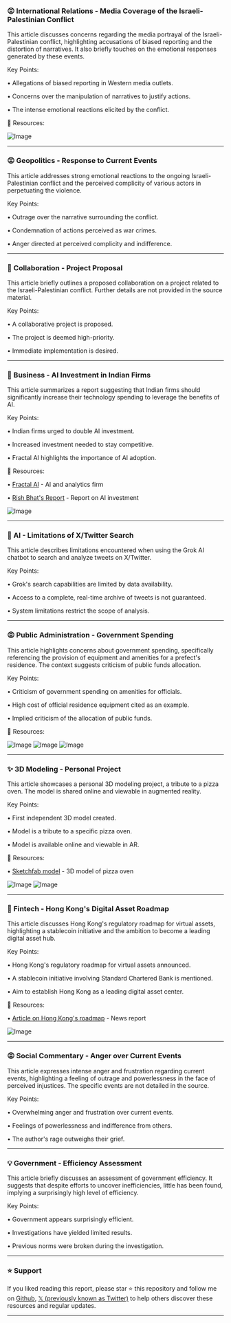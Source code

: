 ### 😡 International Relations - Media Coverage of the Israeli-Palestinian Conflict

This article discusses concerns regarding the media portrayal of the Israeli-Palestinian conflict, highlighting accusations of biased reporting and the distortion of narratives.  It also briefly touches on the emotional responses generated by these events.

Key Points:

• Allegations of biased reporting in Western media outlets.


• Concerns over the manipulation of narratives to justify actions.


• The intense emotional reactions elicited by the conflict.



🔗 Resources:

![Image](https://pbs.twimg.com/amplify_video_thumb/1892329057162788864/img/2GJ5YtgKYV98BWhK.jpg)


---

### 😡 Geopolitics - Response to Current Events

This article addresses strong emotional reactions to the ongoing Israeli-Palestinian conflict and the perceived complicity of various actors in perpetuating the violence.

Key Points:

• Outrage over the narrative surrounding the conflict.


• Condemnation of actions perceived as war crimes.


• Anger directed at perceived complicity and indifference.



---

### 🚀 Collaboration - Project Proposal

This article briefly outlines a proposed collaboration on a project related to the Israeli-Palestinian conflict.  Further details are not provided in the source material.

Key Points:

• A collaborative project is proposed.


• The project is deemed high-priority.


• Immediate implementation is desired.


---

### 🚀 Business - AI Investment in Indian Firms

This article summarizes a report suggesting that Indian firms should significantly increase their technology spending to leverage the benefits of AI.

Key Points:

• Indian firms urged to double AI investment.


• Increased investment needed to stay competitive.


• Fractal AI highlights the importance of AI adoption.



🔗 Resources:

• [Fractal AI](https://www.fractalai.com/) - AI and analytics firm


• [Rish Bhat's Report](https://bit.ly/3QpP2Dx) -  Report on AI investment


![Image](https://pbs.twimg.com/media/GkORQfNXgAAZ2RR?format=jpg&name=small)


---

### 🤖 AI - Limitations of X/Twitter Search

This article describes limitations encountered when using the Grok AI chatbot to search and analyze tweets on X/Twitter.

Key Points:

• Grok's search capabilities are limited by data availability.


• Access to a complete, real-time archive of tweets is not guaranteed.


• System limitations restrict the scope of analysis.



---

### 😡 Public Administration - Government Spending

This article highlights concerns about government spending, specifically referencing the provision of equipment and amenities for a prefect's residence. The context suggests criticism of public funds allocation.

Key Points:

•  Criticism of government spending on amenities for officials.


•  High cost of official residence equipment cited as an example.


• Implied criticism of the allocation of public funds.



🔗 Resources:

![Image](https://pbs.twimg.com/media/GkN5DlHXoAAEq3G?format=png&name=small)
![Image](https://pbs.twimg.com/media/GkN5EvOWsAAw2Jq?format=png&name=360x360)
![Image](https://pbs.twimg.com/media/GkN5FzlXIAANQhj?format=png&name=360x360)


---

### ✨ 3D Modeling - Personal Project

This article showcases a personal 3D modeling project, a tribute to a pizza oven. The model is shared online and viewable in augmented reality.

Key Points:

• First independent 3D model created.


• Model is a tribute to a specific pizza oven.


• Model is available online and viewable in AR.



🔗 Resources:

• [Sketchfab model](https://skfb.ly/p9V8E) - 3D model of pizza oven


![Image](https://pbs.twimg.com/ext_tw_video_thumb/1892517772577431552/pu/img/ynkN8udBVjFTHJhD.jpg)
![Image](https://pbs.twimg.com/ext_tw_video_thumb/1892517808342265856/pu/img/5J7j47he3wboQkx2.jpg)


---

### 🚀 Fintech - Hong Kong's Digital Asset Roadmap

This article discusses Hong Kong's regulatory roadmap for virtual assets, highlighting a stablecoin initiative and the ambition to become a leading digital asset hub.

Key Points:

• Hong Kong's regulatory roadmap for virtual assets announced.


•  A stablecoin initiative involving Standard Chartered Bank is mentioned.


• Aim to establish Hong Kong as a leading digital asset center.



🔗 Resources:

• [Article on Hong Kong's roadmap](https://blockhead.co/2025/02/20/hong-kong-unveils-regulatory-roadmap-for-virtual-assets-ecosystem/) -  News report


![Image](https://pbs.twimg.com/media/GkOS7V4XwAABzXY?format=jpg&name=900x900)


---

### 😡 Social Commentary - Anger over Current Events

This article expresses intense anger and frustration regarding current events, highlighting a feeling of outrage and powerlessness in the face of perceived injustices.  The specific events are not detailed in the source.

Key Points:

• Overwhelming anger and frustration over current events.


• Feelings of powerlessness and indifference from others.


• The author's rage outweighs their grief.



---

### 💡 Government - Efficiency Assessment

This article briefly discusses an assessment of government efficiency. It suggests that despite efforts to uncover inefficiencies, little has been found, implying a surprisingly high level of efficiency.

Key Points:

• Government appears surprisingly efficient.


• Investigations have yielded limited results.


• Previous norms were broken during the investigation.


---

### ⭐️ Support

If you liked reading this report, please star ⭐️ this repository and follow me on [Github](https://github.com/Drix10), [𝕏 (previously known as Twitter)](https://x.com/DRIX_10_) to help others discover these resources and regular updates.

---